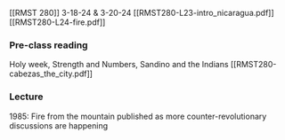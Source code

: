 [[RMST 280]]
3-18-24 & 3-20-24
[[RMST280-L23-intro_nicaragua.pdf]]
[[RMST280-L24-fire.pdf]]
### Pre-class reading
Holy week, Strength and Numbers, Sandino and the Indians [[RMST280-cabezas_the_city.pdf]] 
### Lecture
1985: Fire from the mountain published as more counter-revolutionary discussions are happening
